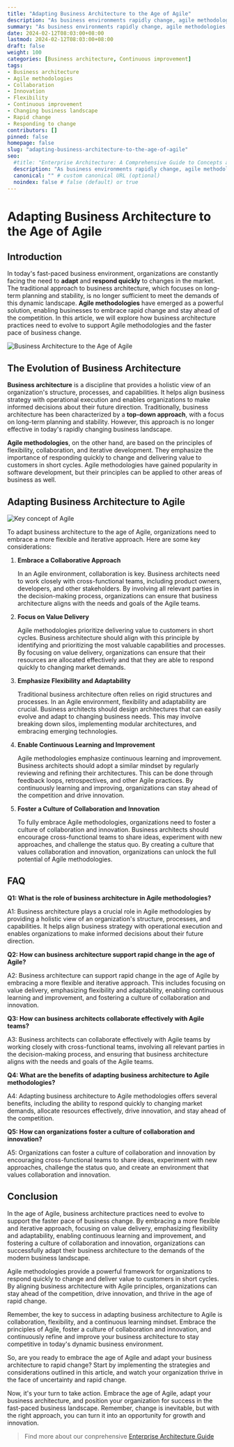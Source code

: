 ```yaml
---
title: "Adapting Business Architecture to the Age of Agile"
description: "As business environments rapidly change, agile methodologies help organizations adapt their business architecture to respond quickly. This article explores how to align business architecture with agile principles of flexibility, collaboration, and continuous improvement."
summary: "As business environments rapidly change, agile methodologies help organizations adapt their business architecture to respond quickly. This article explores how to align business architecture with agile principles of flexibility, collaboration, and continuous improvement."
date: 2024-02-12T08:03:00+08:00
lastmod: 2024-02-12T08:03:00+08:00
draft: false
weight: 100
categories: [Business architecture, Continuous improvement]
tags: 
- Business architecture 
- Agile methodologies
- Collaboration
- Innovation
- Flexibility 
- Continuous improvement
- Changing business landscape
- Rapid change
- Responding to change
contributors: []
pinned: false
homepage: false
slug: "adapting-business-architecture-to-the-age-of-agile"
seo:
  #title: "Enterprise Architecture: A Comprehensive Guide to Concepts and Industry Practices" # custom title (optional)
  description: "As business environments rapidly change, agile methodologies help organizations adapt their business architecture to respond quickly. This article explores how to align business architecture with agile principles of flexibility, collaboration, and continuous improvement." # custom description (recommended)
  canonical: "" # custom canonical URL (optional)
  noindex: false # false (default) or true
---
```


# Adapting Business Architecture to the Age of Agile

## Introduction

In today's fast-paced business environment, organizations are constantly facing the need to **adapt** and **respond quickly** to changes in the market. The traditional approach to business architecture, which focuses on long-term planning and stability, is no longer sufficient to meet the demands of this dynamic landscape. **Agile methodologies** have emerged as a powerful solution, enabling businesses to embrace rapid change and stay ahead of the competition. In this article, we will explore how business architecture practices need to evolve to support Agile methodologies and the faster pace of business change. 

![Business Architecture to the Age of Agile](https://cdn.sa.net/2024/02/12/vtWefC65XjQ3MpN.png)

## The Evolution of Business Architecture

**Business architecture** is a discipline that provides a holistic view of an organization's structure, processes, and capabilities. It helps align business strategy with operational execution and enables organizations to make informed decisions about their future direction. Traditionally, business architecture has been characterized by a **top-down approach**, with a focus on long-term planning and stability. However, this approach is no longer effective in today's rapidly changing business landscape.

**Agile methodologies**, on the other hand, are based on the principles of flexibility, collaboration, and iterative development. They emphasize the importance of responding quickly to change and delivering value to customers in short cycles. Agile methodologies have gained popularity in software development, but their principles can be applied to other areas of business as well.

## Adapting Business Architecture to Agile

![Key concept of Agile](https://cdn.sa.net/2024/02/12/etZDTJUo8Sw1QIn.png)

To adapt business architecture to the age of Agile, organizations need to embrace a more flexible and iterative approach. Here are some key considerations:

1. **Embrace a Collaborative Approach**

    In an Agile environment, collaboration is key. Business architects need to work closely with cross-functional teams, including product owners, developers, and other stakeholders. By involving all relevant parties in the decision-making process, organizations can ensure that business architecture aligns with the needs and goals of the Agile teams.

2. **Focus on Value Delivery**

    Agile methodologies prioritize delivering value to customers in short cycles. Business architecture should align with this principle by identifying and prioritizing the most valuable capabilities and processes. By focusing on value delivery, organizations can ensure that their resources are allocated effectively and that they are able to respond quickly to changing market demands.

3. **Emphasize Flexibility and Adaptability**

    Traditional business architecture often relies on rigid structures and processes. In an Agile environment, flexibility and adaptability are crucial. Business architects should design architectures that can easily evolve and adapt to changing business needs. This may involve breaking down silos, implementing modular architectures, and embracing emerging technologies.

4. **Enable Continuous Learning and Improvement**

    Agile methodologies emphasize continuous learning and improvement. Business architects should adopt a similar mindset by regularly reviewing and refining their architectures. This can be done through feedback loops, retrospectives, and other Agile practices. By continuously learning and improving, organizations can stay ahead of the competition and drive innovation.

5. **Foster a Culture of Collaboration and Innovation**

    To fully embrace Agile methodologies, organizations need to foster a culture of collaboration and innovation. Business architects should encourage cross-functional teams to share ideas, experiment with new approaches, and challenge the status quo. By creating a culture that values collaboration and innovation, organizations can unlock the full potential of Agile methodologies.

## FAQ

**Q1: What is the role of business architecture in Agile methodologies?**

A1: Business architecture plays a crucial role in Agile methodologies by providing a holistic view of an organization's structure, processes, and capabilities. It helps align business strategy with operational execution and enables organizations to make informed decisions about their future direction.

**Q2: How can business architecture support rapid change in the age of Agile?**

A2: Business architecture can support rapid change in the age of Agile by embracing a more flexible and iterative approach. This includes focusing on value delivery, emphasizing flexibility and adaptability, enabling continuous learning and improvement, and fostering a culture of collaboration and innovation.

**Q3: How can business architects collaborate effectively with Agile teams?**

A3: Business architects can collaborate effectively with Agile teams by working closely with cross-functional teams, involving all relevant parties in the decision-making process, and ensuring that business architecture aligns with the needs and goals of the Agile teams.

**Q4: What are the benefits of adapting business architecture to Agile methodologies?**

A4: Adapting business architecture to Agile methodologies offers several benefits, including the ability to respond quickly to changing market demands, allocate resources effectively, drive innovation, and stay ahead of the competition.

**Q5: How can organizations foster a culture of collaboration and innovation?**

A5: Organizations can foster a culture of collaboration and innovation by encouraging cross-functional teams to share ideas, experiment with new approaches, challenge the status quo, and create an environment that values collaboration and innovation.

## Conclusion

In the age of Agile, business architecture practices need to evolve to support the faster pace of business change. By embracing a more flexible and iterative approach, focusing on value delivery, emphasizing flexibility and adaptability, enabling continuous learning and improvement, and fostering a culture of collaboration and innovation, organizations can successfully adapt their business architecture to the demands of the modern business landscape. 

Agile methodologies provide a powerful framework for organizations to respond quickly to change and deliver value to customers in short cycles. By aligning business architecture with Agile principles, organizations can stay ahead of the competition, drive innovation, and thrive in the age of rapid change.

Remember, the key to success in adapting business architecture to Agile is collaboration, flexibility, and a continuous learning mindset. Embrace the principles of Agile, foster a culture of collaboration and innovation, and continuously refine and improve your business architecture to stay competitive in today's dynamic business environment.

So, are you ready to embrace the age of Agile and adapt your business architecture to rapid change? Start by implementing the strategies and considerations outlined in this article, and watch your organization thrive in the face of uncertainty and rapid change.

Now, it's your turn to take action. Embrace the age of Agile, adapt your business architecture, and position your organization for success in the fast-paced business landscape. Remember, change is inevitable, but with the right approach, you can turn it into an opportunity for growth and innovation.

> Find more about our conprehensive [Enterprise Architecture Guide](/docs/ultimate-guides/chapter-1.1-introduction-of-enterprise-architecture/)

